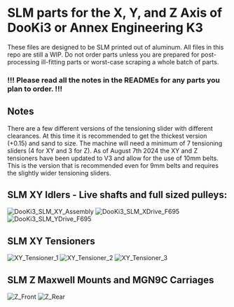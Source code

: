 # SLM parts for the X, Y, and Z Axis of DooKi3 or Annex Engineering K3
These files are designed to be SLM printed out of aluminum.  All files in this repo are still a WIP.  Do not order parts unless you are prepared for post-processing ill-fitting parts or worst-case scraping a whole batch of parts.

### !!! Please read all the notes in the READMEs for any parts you plan to order. !!!

## Notes
There are a few different versions of the tensioning slider with different clearances.  At this time it is recommended to get the thickest version (+0.15) and sand to size. The machine will need a minimum of 7 tensioning sliders (4 for XY and 3 for Z).  As of August 7th 2024 the XY and Z tensioners have been updated to V3 and allow for the use of 10mm belts.  This is the version that is recommended even for 9mm belts and requires the slightly wider tensioning sliders.

## SLM XY Idlers - Live shafts and full sized pulleys:
![DooKi3_SLM_XY_Assembly](MP_DooKi3_XY_Stuff/XY_Idlers/Images/DooKi3_SLM_XY_Assembly.png)
![DooKi3_SLM_XDrive_F695](MP_DooKi3_XY_Stuff/XY_Idlers/Images/DooKi3_SLM_XDrive_F695.png)
![DooKi3_SLM_YDrive_F695](MP_DooKi3_XY_Stuff/XY_Idlers/Images/DooKi3_SLM_YDrive_F695.png)

## SLM XY Tensioners
![XY_Tensioner_1](MP_DooKi3_XY_Stuff/XY_Tensioners/Images/XY_Tensioner_1.png)
![XY_Tensioner_2](MP_DooKi3_XY_Stuff/XY_Tensioners/Images/XY_Tensioner_2.png)
![XY_Tensioner_3](MP_DooKi3_XY_Stuff/XY_Tensioners/Images/XY_Tensioner_3.png)

## SLM Z Maxwell Mounts and MGN9C Carriages
![Z_Front](MP_DooKi3_Z_Stuff/Images/Z_Front_V3.png)
![Z_Rear](MP_DooKi3_Z_Stuff/Images/Z_Rear_V3.png)

